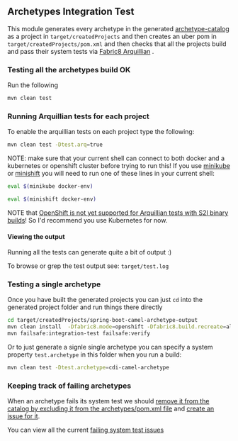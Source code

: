 ## Archetypes Integration Test

This module generates every archetype in the generated [archetype-catalog](../archetypes-catalog) as a project in `target/createdProjects` and then creates an uber pom in `target/createdProjects/pom.xml` and then checks that all the projects build and pass their system tests via  [Fabric8 Arquillian](https://github.com/fabric8io/fabric8/tree/master/components/fabric8-arquillian) 
.

### Testing all the archetypes build OK

Run the following

```sh
mvn clean test
```

### Running Arquillian tests for each project

To enable the arquillian tests on each project type the following:

```sh
mvn clean test -Dtest.arq=true
```

NOTE: make sure that your current shell can connect to both docker and a kubernetes or openshift cluster before trying to run this!
If you use [minikube](http://fabric8.io/guide/getStarted/minikube.html) or [minishift](http://fabric8.io/guide/getStarted/minishift.html) you will need to run one of these lines in your current shell:

```sh
eval $(minikube docker-env)

eval $(minishift docker-env)
```

NOTE that [OpenShift is not yet supported for Arquillian tests with S2I binary builds](https://github.com/fabric8io/ipaas-quickstarts/issues/1369)! So I'd recommend you use Kubernetes for now.

#### Viewing the output
 
Running all the tests can generate quite a bit of output :) 
 
To browse or grep the test output see: `target/test.log`

### Testing a single archetype

Once you have built the generated projects you can just `cd` into the generated project folder and run things there directly

```sh
cd target/createdProjects/spring-boot-camel-archetype-output
mvn clean install  -Dfabric8.mode=openshift -Dfabric8.build.recreate=all
mvn failsafe:integration-test failsafe:verify
 ```

Or to just generate a signle single archetype you can specify a system property `test.archetype` in this folder when you run a build:

```sh
mvn clean test -Dtest.archetype=cdi-camel-archetype
```

### Keeping track of failing archetypes

When an archetype fails its system test we should [remove it from the catalog by excluding it from the archetypes/pom.xml file](https://github.com/fabric8io/ipaas-quickstarts/blob/master/archetypes/pom.xml#L36) and [create an issue for it](https://github.com/fabric8io/ipaas-quickstarts/issues/new).

You can view all the current [failing system test issues](https://github.com/fabric8io/ipaas-quickstarts/issues?q=is%3Aissue+is%3Aopen+label%3A%22system+test%22) 

